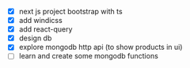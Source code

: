 - [x] next js project bootstrap with ts
- [x] add windicss
- [x] add react-query
- [x] design db
- [x] explore mongodb http api (to show products in ui)
- [ ] learn and create some mongodb functions
